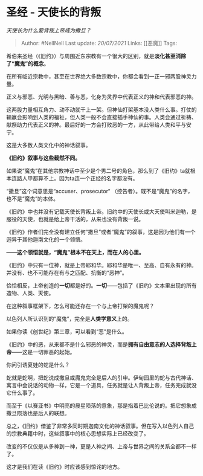# 圣经 - 天使长的背叛
*天使长为什么要背叛上帝成为撒旦？*


> Author: #NellNell 
Last update: *20/07/2021* 
Links: [[恶魔]]
Tags: 
  

希伯来圣经（《旧约》）与周围近东宗教有一个很大的区别，就是**淡化甚至消除了“魔鬼”的概念**。

在所有临近宗教中，甚至在世界绝大多数宗教中，你都会看到一正一邪两股神灵力量。

正义与邪恶、光明与黑暗、善与恶，化身为灵界中代表正义的神和代表邪恶的神。

这两股力量相互角力、动不动就干上一架。但神仙打架基本没人类什么事。打仗的输赢会影响到人类的福祉，但人类一般不会直接插手神仙的事。人类会通过祈祷、献祭助力代表正义的神。最后好的一方会打败恶的一方，从此带给人类和平与安宁。

这是大多数人类文化中的神话叙事。

**《旧约》叙事与这些截然不同。**

如果说“魔鬼”在其他宗教神话中至少是个男二号的角色，那么到了《旧约》ta就根本连路人甲都算不上。因为ta连一个正经的名字都没有。

“撒旦”这个词意思是“accuser、prosecutor“ （控告者）。既不是“魔鬼”的名字，也不是“魔鬼”的本体。

《旧约》中也并没有记载天使长背叛上帝。旧约中的天使长或大天使叫米迦勒，是服役的天使，也就是给上帝干活的，从来也没有背叛一说。

《旧约》作者们完全没有建立任何“撒旦”或者“魔鬼”的叙事，这是因为他们有一个迥异于其他迦南文化的一个领悟。

**——这个领悟就是，“魔鬼”根本不在天上，而在人的心里。**

《旧约》中只有一位神，就是上帝耶和华。耶和华是唯一、至高、自有永有的神。并没有、也不可能存在有与之匹配、抗衡的“恶神”。

恰恰相反，上帝创造的**一切**都是好的。**一切**——包括了《旧约》文本里出现的所有造物、人类、天使。

在这种叙事框架下，怎么可能还存在一个与上帝打架的魔鬼呢？

以色列人所认识到的“魔鬼”，完全是**人类学意义**上的。

如果你读《创世纪》第三章，可以看到“恶”是什么。

《旧约》中的恶，从来都不是什么邪恶的神灵，而是**拥有自由意志的人选择背叛上帝**——这是一切罪恶的起始。

你问引诱夏娃的蛇是什么？

蛇就是蛇啊，把蛇说成撒旦或魔鬼完全是后人的引申。伊甸园里的蛇与古代神话、寓言中会说话的动物一样，它是一个道具，任务就是让人背叛上帝，任务完成就没它什么事了。

而至于《以赛亚书》中明亮的晨星陨落的意象，那是指着巴比伦说的。把它想象成撒旦陨落也是后人的联想。

总之，《旧约》借鉴了非常多同时期迦南文化的神话叙事。但在写入以色列人自己的宗教典籍中时，这些叙事中的核心思想实际上已经改变了。

改变的不仅仅是从多神到一神，更是人神之间、上帝与世界之间的关系全都不一样了。

这才是我们在读《旧约》时应该感到惊诧的地方。